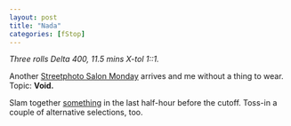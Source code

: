 ```yaml
---
layout: post
title: "Nada"
categories: [fStop]
---
```

<i>Three rolls Delta 400, 11.5 mins X-tol 1::1.</i>

Another <a href="http://www.genec.com/federico/salon/urlist.php?secth=35" target="linkframe">Streetphoto Salon Monday</a> arrives and me without a thing to wear. Topic: <b>Void.</b>

Slam together <a href="/photo/salon/bjorke_void.html">something</a> in the last half-hour before the cutoff. Toss-in a couple of alternative selections, too.

<!--more-->

